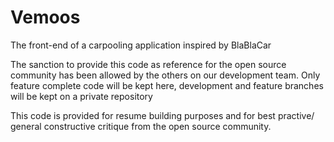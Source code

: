 # Vemoos
The front-end of a carpooling application inspired by BlaBlaCar

The sanction to provide this code as reference for the open source community has been allowed by the others on our development team. 
Only feature complete code will be kept here, development and feature branches will be kept on a private repository

This code is provided for resume building purposes and for best practive/ general constructive critique from the open source community.
